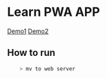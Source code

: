 # Learn PWA APP

[Demo1](https://ellipse120.github.io/weatherPWA/)
[Demo2](120.27.108.61:8080)

## How to run
```bash
    > mv to web server
```